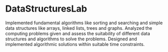 # DataStructuresLab
Implemented  fundamental  algorithms  like  sorting  and  searching  and  simple  data  structures  like arrays, linked lists, trees and graphs.  Analyzed  the  computing  problems  given  and  assess  the  suitability  of  different  data  structures 
and algorithms to solve the problems. Designed  and  implemented  algorithmic  solutions  within  suitable  time  constraints. 
